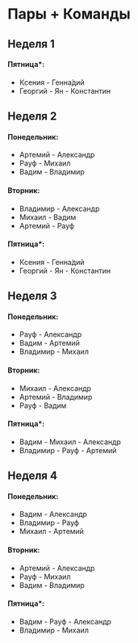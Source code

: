 # Пары + Команды

## Неделя 1

#### Пятница*:
- Ксения - Генна́дий 
- Георгий - Ян - Константин 


## Неделя 2

#### Понедельник:
- Артемий - Александр
- Рауф - Михаил
- Вадим - Владимир

#### Вторник:
- Владимир - Александр
- Михаил - Вадим
- Артемий - Рауф

#### Пятница*:
- Ксения - Генна́дий 
- Георгий - Ян - Константин 

## Неделя 3

#### Понедельник:
- Рауф - Александр
- Вадим - Артемий
- Владимир - Михаил

#### Вторник:
- Михаил - Александр
- Артемий - Владимир
- Рауф - Вадим

#### Пятница*:
- Вадим - Михаил - Александр
- Владимир - Рауф - Артемий 


## Неделя 4

#### Понедельник:
- Вадим - Александр
- Владимир - Рауф
- Михаил - Артемий

#### Вторник:
- Артемий - Александр
- Рауф - Михаил
- Вадим - Владимир

#### Пятница*:
- Вадим - Рауф - Александр
- Владимир - Михаил
